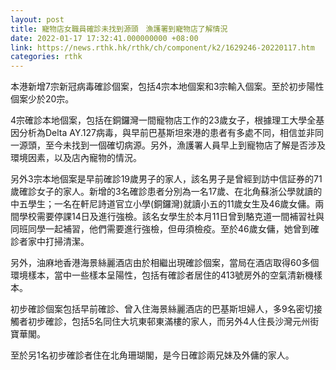 ```yaml
---
layout: post
title: 寵物店女職員確診未找到源頭　漁護署到寵物店了解情況
date: 2022-01-17 17:32:41.000000000 +08:00
link: https://news.rthk.hk/rthk/ch/component/k2/1629246-20220117.htm
categories: rthk
---
```


本港新增7宗新冠病毒確診個案，包括4宗本地個案和3宗輸入個案。至於初步陽性個案少於20宗。

4宗確診本地個案，包括在銅鑼灣一間寵物店工作的23歲女子，根據理工大學全基因分析為Delta AY.127病毒，與早前巴基斯坦來港的患者有多處不同，相信並非同一源頭，至今未找到一個確切病源。另外，漁護署人員早上到寵物店了解是否涉及環境因素，以及店內寵物的情況。

另外3宗本地個案是早前確診19歲男子的家人，該名男子是曾經到訪中信証券的71歲確診女子的家人。新增的3名確診患者分別為一名17歲、在北角蘇浙公學就讀的中五學生；一名在軒尼詩道官立小學(銅鑼灣)就讀小五的11歲女生及46歲女傭。兩間學校需要停課14日及進行強檢。該名女學生於本月11日曾到駱克道一間補習社與同班同學一起補習，他們需要進行強檢，但毋須檢疫。至於46歲女傭，她曾到確診者家中打掃清潔。

另外，油麻地香港海景絲麗酒店由於相繼出現確診個案，當局在酒店取得60多個環境樣本，當中一些樣本呈陽性，包括有確診者居住的413號房外的空氣清新機樣本。

初步確診個案包括早前確診、曾入住海景絲麗酒店的巴基斯坦婦人，多9名密切接觸者初步確診，包括5名同住大坑東邨東滿樓的家人，而另外4人住長沙灣元州街寶華閣。

至於另1名初步確診者住在北角珊瑚閣，是今日確診兩兄妹及外傭的家人。
